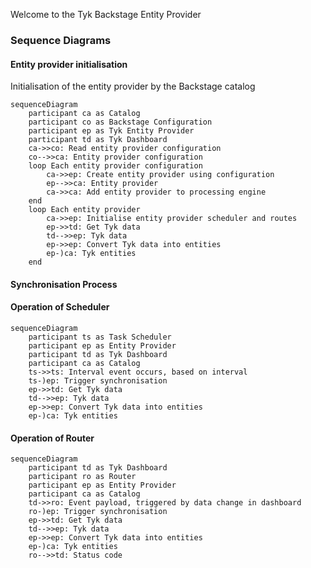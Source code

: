 Welcome to the Tyk Backstage Entity Provider


### Sequence Diagrams

#### Entity provider initialisation

Initialisation of the entity provider by the Backstage catalog

```mermaid
sequenceDiagram
    participant ca as Catalog
    participant co as Backstage Configuration
    participant ep as Tyk Entity Provider
    participant td as Tyk Dashboard
    ca->>co: Read entity provider configuration
    co-->>ca: Entity provider configuration
    loop Each entity provider configuration
        ca->>ep: Create entity provider using configuration
        ep-->>ca: Entity provider
        ca->>ca: Add entity provider to processing engine
    end
    loop Each entity provider
        ca->>ep: Initialise entity provider scheduler and routes
        ep->>td: Get Tyk data
        td-->>ep: Tyk data
        ep->>ep: Convert Tyk data into entities
        ep-)ca: Tyk entities
    end
```

#### Synchronisation Process


#### Operation of Scheduler

```mermaid
sequenceDiagram
    participant ts as Task Scheduler
    participant ep as Entity Provider
    participant td as Tyk Dashboard
    participant ca as Catalog
    ts->>ts: Interval event occurs, based on interval 
    ts-)ep: Trigger synchronisation
    ep->>td: Get Tyk data
    td-->>ep: Tyk data
    ep->>ep: Convert Tyk data into entities
    ep-)ca: Tyk entities
```

#### Operation of Router

```mermaid
sequenceDiagram
    participant td as Tyk Dashboard
    participant ro as Router
    participant ep as Entity Provider
    participant ca as Catalog
    td->>ro: Event payload, triggered by data change in dashboard
    ro-)ep: Trigger synchronisation
    ep->>td: Get Tyk data
    td-->>ep: Tyk data
    ep->>ep: Convert Tyk data into entities
    ep-)ca: Tyk entities
    ro-->>td: Status code
```
